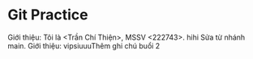 # Git Practice
Giới thiệu: Tôi là <Trần Chí Thiện>, MSSV <222743>.
hihi
Sửa từ nhánh main.
Giới thiệu: vipsiuuuThêm ghi chú buổi 2
